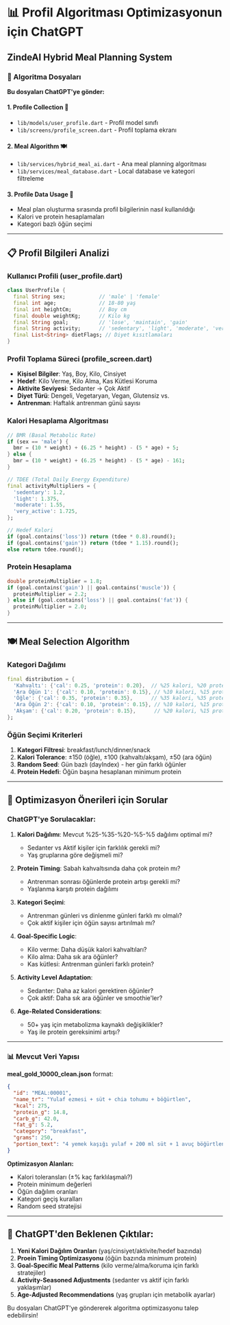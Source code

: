 # 📊 Profil Algoritması Optimizasyonun için ChatGPT
## ZindeAI Hybrid Meal Planning System

### 🎯 Algoritma Dosyaları

**Bu dosyaları ChatGPT'ye gönder:**

#### 1. **Profile Collection** 📝
- `lib/models/user_profile.dart` - Profil model sınıfı
- `lib/screens/profile_screen.dart` - Profil toplama ekranı

#### 2. **Meal Algorithm** 🍽️  
- `lib/services/hybrid_meal_ai.dart` - Ana meal planning algoritması
- `lib/services/meal_database.dart` - Local database ve kategori filtreleme

#### 3. **Profile Data Usage** 🔄
- Meal plan oluşturma sırasında profil bilgilerinin nasıl kullanıldığı
- Kalori ve protein hesaplamaları
- Kategori bazlı öğün seçimi

---

## 📋 Profil Bilgileri Analizi

### Kullanıcı Profili (user_profile.dart)
```dart
class UserProfile {
  final String sex;           // 'male' | 'female'
  final int age;              // 18-80 yaş
  final int heightCm;         // Boy cm
  final double weightKg;      // Kilo kg
  final String goal;          // 'lose', 'maintain', 'gain'
  final String activity;      // 'sedentary', 'light', 'moderate', 'very_active'
  final List<String> dietFlags; // Diyet kısıtlamaları
}
```

### Profil Toplama Süreci (profile_screen.dart)
- **Kişisel Bilgiler**: Yaş, Boy, Kilo, Cinsiyet
- **Hedef**: Kilo Verme, Kilo Alma, Kas Kütlesi Koruma
- **Aktivite Seviyesi**: Sedanter → Çok Aktif
- **Diyet Türü**: Dengeli, Vegetaryan, Vegan, Glutensiz vs.
- **Antrenman**: Haftalık antrenman günü sayısı

### Kalori Hesaplama Algoritması
```dart
// BMR (Basal Metabolic Rate)
if (sex == 'male') {
  bmr = (10 * weight) + (6.25 * height) - (5 * age) + 5;
} else {
  bmr = (10 * weight) + (6.25 * height) - (5 * age) - 161;
}

// TDEE (Total Daily Energy Expenditure)
final activityMultipliers = {
  'sedentary': 1.2,
  'light': 1.375,
  'moderate': 1.55,
  'very_active': 1.725,
};

// Hedef Kalori
if (goal.contains('loss')) return (tdee * 0.8).round();
if (goal.contains('gain')) return (tdee * 1.15).round();
else return tdee.round();
```

### Protein Hesaplama
```dart
double proteinMultiplier = 1.8;
if (goal.contains('gain') || goal.contains('muscle')) {
  proteinMultiplier = 2.2;
} else if (goal.contains('loss') || goal.contains('fat')) {
  proteinMultiplier = 2.0;
}
```

---

## 🍽️ Meal Selection Algorithm

### Kategori Dağılımı
```dart
final distribution = {
  'Kahvaltı': {'cal': 0.25, 'protein': 0.20},  // %25 kalori, %20 protein
  'Ara Öğün 1': {'cal': 0.10, 'protein': 0.15}, // %10 kalori, %15 protein
  'Öğle': {'cal': 0.35, 'protein': 0.35},      // %35 kalori, %35 protein  
  'Ara Öğün 2': {'cal': 0.10, 'protein': 0.15}, // %10 kalori, %15 protein
  'Akşam': {'cal': 0.20, 'protein': 0.15},      // %20 kalori, %15 protein
};
```

### Öğün Seçimi Kriterleri
1. **Kategori Filtresi**: breakfast/lunch/dinner/snack
2. **Kalori Tolerance**: ±150 (öğle), ±100 (kahvaltı/akşam), ±50 (ara öğün)
3. **Random Seed**: Gün bazlı (dayIndex) - her gün farklı öğünler
4. **Protein Hedefi**: Öğün başına hesaplanan minimum protein

---

## 🔧 Optimizasyon Önerileri için Sorular

### ChatGPT'ye Sorulacaklar:

1. **Kalori Dağılımı**: Mevcut %25-%35-%20-%5-%5 dağılımı optimal mi?
   - Sedanter vs Aktif kişiler için farklılık gerekli mi?
   - Yaş gruplarına göre değişmeli mi?

2. **Protein Timing**: Sabah kahvaltısında daha çok protein mı?
   - Antrenman sonrası öğünlerde protein artışı gerekli mi?
   - Yaşlanma karşıtı protein dağılımı

3. **Kategori Seçimi**: 
   - Antrenman günleri vs dinlenme günleri farklı mı olmalı?
   - Çok aktif kişiler için öğün sayısı artırılmalı mı?

4. **Goal-Specific Logic**:
   - Kilo verme: Daha düşük kalori kahvaltıları?
   - Kilo alma: Daha sık ara öğünler?
   - Kas kütlesi: Antrenman günleri farklı protein?

5. **Activity Level Adaptation**:
   - Sedanter: Daha az kalori gerektiren öğünler?
   - Çok aktif: Daha sık ara öğünler ve smoothie'ler?

6. **Age-Related Considerations**:
   - 50+ yaş için metabolizma kaynaklı değişiklikler?
   - Yaş ile protein gereksinimi artışı?

---

### 📊 Mevcut Veri Yapısı

**meal_gold_10000_clean.json** format:
```json
{
  "id": "MEAL:00001",
  "name_tr": "Yulaf ezmesi + süt + chia tohumu + böğürtlen",
  "kcal": 275,
  "protein_g": 14.8,
  "carb_g": 42.0,
  "fat_g": 5.2,
  "category": "breakfast",
  "grams": 250,
  "portion_text": "4 yemek kaşığı yulaf + 200 ml süt + 1 avuç böğürtlen"
}
```

**Optimizasyon Alanları:**
- Kalori toleransları (±% kaç farklılaşmalı?)
- Protein minimum değerleri
- Öğün dağılım oranları  
- Kategori geçiş kuralları
- Random seed stratejisi

---

## 🎯 ChatGPT'den Beklenen Çıktılar:

1. **Yeni Kalori Dağılım Oranları** (yaş/cinsiyet/aktivite/hedef bazında)
2. **Proein Timing Optimizasyonu** (öğün bazında minimum protein)
3. **Goal-Specific Meal Patterns** (kilo verme/alma/koruma için farklı stratejiler)
4. **Activity-Seasoned Adjustments** (sedanter vs aktif için farklı yaklaşımlar)
5. **Age-Adjusted Recommendations** (yaş grupları için metabolik ayarlar)

Bu dosyaları ChatGPT'ye göndererek algoritma optimizasyonu talep edebilirsin!
